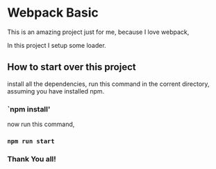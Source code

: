 # Webpack Basic

This is an amazing project just for me, because I love webpack,

In this project I setup some loader.


## How to start over this project

install all the dependencies, run this command in the corrent directory, assuming you have installed npm.

### `npm install'

now run this command,

### `npm run start`

### Thank You all!
